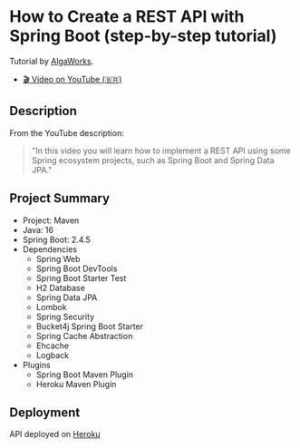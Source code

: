 # How to Create a REST API with Spring Boot (step-by-step tutorial)

Tutorial by [AlgaWorks](https://www.youtube.com/channel/UCIPQ0ZqTl5e5U2OFKENOh9g).

- [:clapper: Video on YouTube (:brazil:)](https://youtu.be/9GWK9A79tEc)

## Description

From the YouTube description:

> "In this video you will learn how to implement a REST API using some Spring ecosystem projects, such as Spring Boot and Spring Data JPA."

## Project Summary

- Project: Maven
- Java: 16
- Spring Boot: 2.4.5
- Dependencies
  - Spring Web
  - Spring Boot DevTools
  - Spring Boot Starter Test
  - H2 Database
  - Spring Data JPA
  - Lombok
  - Spring Security
  - Bucket4j Spring Boot Starter
  - Spring Cache Abstraction
  - Ehcache
  - Logback
- Plugins
  - Spring Boot Maven Plugin
  - Heroku Maven Plugin

## Deployment

API deployed on [Heroku](https://nameless-falls-38710.herokuapp.com/)
